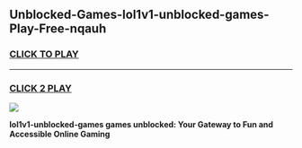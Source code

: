 
## Unblocked-Games-lol1v1-unblocked-games-Play-Free-nqauh
<h3>
<a href="https://premium76.site?title=lol1v1-unblocked-games&ref=10A">CLICK TO PLAY</a></h3>
<hr>

<h3>
<a href="https://premium76.site?title=lol1v1-unblocked-games&ref=10A">CLICK 2 PLAY</a>
  
</h3>

<a href="https://premium76.site?title=lol1v1-unblocked-games&ref=10A"><img src="https://clearcache.store/games.png"></a>


**lol1v1-unblocked-games games unblocked: Your Gateway to Fun and Accessible Online Gaming**
